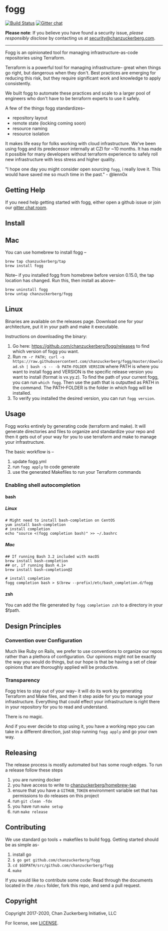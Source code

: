 # fogg

[![Build Status](https://travis-ci.com/chanzuckerberg/fogg.svg?token=JNM9vNLfRsFzCcF1uEgc&branch=master)](https://travis-ci.com/chanzuckerberg/fogg) [![Gitter chat](https://badges.gitter.im/gitterHQ/gitter.png)](https://gitter.im/chanzuckerberg/fogg)

**Please note**: If you believe you have found a security issue, _please responsibly disclose_ by contacting us at [security@chanzuckerberg.com](mailto:security@chanzuckerberg.com).

----

Fogg is an opinionated tool for managing infrastructure-as-code repositories using Terraform.

Terraform is a powerful tool for managing infrastructure– great when things go right, but dangerous when they don't. Best practices are emerging for reducing this risk, but they require significant work and knowledge to apply consistently.

We built fogg to automate these practices and scale to a larger pool of engineers who don't have to be terraform experts to use it safely.

A few of the things fogg standardizes–

* repository layout
* remote state (locking coming soon)
* resource naming
* resource isolation

It makes life easy for folks working with cloud infrastructure. We've been using fogg and its predecessor internally at CZI for ~10 months. It has made it possible for many developers without terraform experience to safely roll new infrastructure with less stress and higher quality.

"I hope one day you might consider open sourcing `fogg`, i really love it. This would have saved me so much time in the past." - @lenn0x

## Getting Help

If you need help getting started with fogg, either open a github issue or join our [gitter chat room](https://gitter.im/chanzuckerberg/fogg).

## Install

## Mac

You can use homebrew to install fogg –

```shell
brew tap chanzuckerberg/tap
brew install fogg
```

Note– if you installed fogg from homebrew before version 0.15.0, the tap location has changed. Run this, then install as above–

```shell
brew uninstall fogg
brew untap chanzuckerberg/fogg
```

## Linux

Binaries are available on the releases page. Download one for your architecture, put it in your path and make it executable.

Instructions on downloading the binary:
1. Go here: https://github.com/chanzuckerberg/fogg/releases to find which version of fogg you want.
2. Run `rm -r PATH; curl -s https://raw.githubusercontent.com/chanzuckerberg/fogg/master/download.sh | bash -s -- -b PATH-FOLDER VERSION` where PATH is where you want to install fogg and VERSION is the specific release version you want to install (format is vx.yy.z). To find the path of your current fogg, you can run `which fogg`. Then use the path that is outputted as PATH in the command. The PATH-FOLDER is the folder in which fogg will be installed.
3. To verify you installed the desired version, you can run `fogg version`.

## Usage

Fogg works entirely by generating code (terraform and make). It will generate directories and files to organize and standardize your repo and then it gets out of your way for you to use terraform and make to manage your infrastructure.

The basic workflow is –

1. update fogg.yml
2. run `fogg apply` to code generate
3. use the generated Makefiles to run your Terraform commands

### Enabling shell autocompletion

#### bash

##### Linux

```shell
# Might need to install bash-completion on CentOS
yum install bash-completion
# install completion
echo "source <(fogg completion bash)" >> ~/.bashrc
```

##### Mac

```shell
## If running Bash 3.2 included with macOS
brew install bash-completion
## or, if running Bash 4.1+
brew install bash-completion@2

# install completion
fogg completion bash > $(brew --prefix)/etc/bash_completion.d/fogg
```

#### zsh

You can add the file generated by `fogg completion zsh` to a directory in your $fpath.

## Design Principles

### Convention over Configuration

Much like Ruby on Rails, we prefer to use conventions to organize our repos rather than a plethora of configuration. Our opinions might not be exactly the way you would do things, but our hope is that be having a set of clear opinions that are thoroughly applied will be productive.

### Transparency

Fogg tries to stay out of your way– it will do its work by generating Terraform and Make files, and then it step aside for you to manage your infrastructure. Everything that could effect your infrastructure is right there in your repository for you to read and understand.

There is no magic.

And if you ever decide to stop using it, you have a working repo you can take in a different direction, just stop running `fogg apply` and go your own way.

## Releasing

The release process is mostly automated but has some rough edges. To run a release follow these steps

1. you are running docker
1. you have access to write to [chanzuckerberg/homebrew-tap](https://github.com/chanzuckerberg/homebrew-tap)
1. ensure that you have a `GITHUB_TOKEN` environment variable set that has permissions to do releases on this project
1. run `git clean -fdx`
1. you have run `make setup`
1. run `make release`

## Contributing

We use standard go tools + makefiles to build fogg. Getting started should be as simple as-

1. install go
1. `$ go get github.com/chanzuckerberg/fogg`
1. `cd $GOPATH/src/github.com/chanzuckerberg/fogg`
1. `make`

If you would like to contribute some code: Read through the documents  located in the `/docs` folder, fork this repo, and send a pull request.

## Copyright

Copyright 2017-2020, Chan Zuckerberg Initiative, LLC

For license, see [LICENSE](LICENSE).
